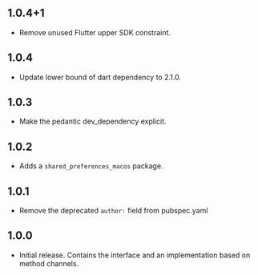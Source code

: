 ## 1.0.4+1

* Remove unused Flutter upper SDK constraint.

## 1.0.4

* Update lower bound of dart dependency to 2.1.0.

## 1.0.3

* Make the pedantic dev_dependency explicit.

## 1.0.2

* Adds a `shared_preferences_macos` package.

## 1.0.1

* Remove the deprecated `author:` field from pubspec.yaml

## 1.0.0

* Initial release. Contains the interface and an implementation based on
  method channels.
